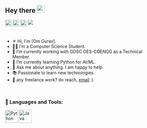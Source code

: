 ## Hey there <img src="https://media.giphy.com/media/hvRJCLFzcasrR4ia7z/giphy.gif" width="25px">

<a href="https://www.linkedin.com/in/om-gurav-973b62215/">
  <img align="left" alt="Om's LinkedIN" width="22px" src="https://raw.githubusercontent.com/peterthehan/peterthehan/master/assets/linkedin.svg" />
</a>
<a href="https://twitter.com/OmGurav17">
  <img align="left" alt="Om Gurav | Twitter" width="22px" src="https://raw.githubusercontent.com/peterthehan/peterthehan/master/assets/twitter.svg" />
</a>
<a href="https://www.instagram.com/om.gurav19/">
  <img align="left" src="https://raw.githubusercontent.com/rahuldkjain/github-profile-readme-generator/master/src/images/icons/Social/instagram.svg" alt="Om's Instagram" width="22px" /></a>

![](https://visitor-badge.glitch.me/badge?page_id=OmGurav.OmGurav)

<br>

- ⚜ Hi, I'm [Om Gurav].
- 👨‍🎓 I’m a Computer Science Student.  
- 🔭 I’m currently working with GDSC GES-COENGG as a Technical Member. 
- 🌱 I’m currently learning Python for AI/ML.
- 💬 Ask me about anything. I am happy to help.
- 📚 Passionate to learn new technologies.
- 💼 any freelance work? do reach, [email](mailto:omgurav2001@gmail.com) :)

<br>

### 🔨 Languages and Tools:
<a href="https://www.python.org" target="_blank"><img align="left" alt="Python" height ="42px" src="https://raw.githubusercontent.com/rahul-jha98/github_readme_icons/main/language_and_tools/square/python/python.svg"></a>
<a href="https://www.java.com" target="_blank"><img align="left" alt="Java" height ="42px" src="https://raw.githubusercontent.com/rahul-jha98/github_readme_icons/main/language_and_tools/square/java/java.svg"></a>

